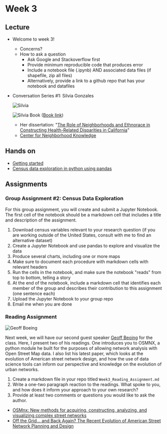 # Week 3


## Lecture
*   Welcome to week 3!
    * Concerns?
    * How to ask a question
      * Ask Google and Stackoverflow first
      * Provide minimum reproducible code that produces error
      * Include a notebook file (.ipynb) AND associated data files (if shapefile, zip all files)
      * Alternatively, provide a link to a github repo that has your notebook and datafiles
*   Conversation Series #1: Silvia Gonzales

    ![Silvia](https://knowledge.luskin.ucla.edu/wp-content/uploads/2016/11/rsz_silvia.jpg)

    ![Silvia Book](https://assets.cambridge.org/97813166/21363/cover/9781316621363.jpg)
    ([Book link](https://www.cambridge.org/core/books/uneven-urbanscape/87D3E09EFC1728E207309EFCFB50CF8D))

    * Her dissertation: "[The Role of Neighborhoods and Ethnorace in Constructing Health-Related Disparities in California](https://escholarship.org/uc/item/0sw2t3nt)"
    * [Center for Neighborhood Knowledge](https://knowledge.luskin.ucla.edu/)

## Hands on
*   [Getting started](https://github.com/yohman/up206a/blob/master/Git%20related/01%20-%20Getting%20started%20every%20week.md)
*   [Census data exploration in python using pandas](https://github.com/yohman/up206a/blob/master/Weeks/Week03/W301%20-%20Python%20and%20census%20data.ipynb)

## Assignments

### Group Assignment #2: Census Data Exploration

For this group assignment, you will create and submit a Jupyter Notebook. The first cell of the notebook should be a markdown cell that includes a title and description of the assignment.

1.   Download census variables relevant to your research question (if you are working outside of the United States, consult with me to find an alternative dataset)
1.   Create a Jupyter Notebook and use pandas to explore and visualize the data
1.   Produce several charts, including one or more maps
1.   Make sure to document each procedure with markdown cells with relevant headers
1.   Run the cells in the notebook, and make sure the notebook "reads" from top to bottom, telling a story
1.   At the end of the notebook, include a markdown cell that identifies each member of the group and describes their contribution to this assignment (one sentence each)
1.   Upload the Jupyter Notebook to your group repo
1.   Email me when you are done

### Reading Assignment

![Geoff Boeing](https://i1.wp.com/geoffboeing.com/wp-content/uploads/2014/08/geoff-boeing-headshot-1.jpg?resize=150%2C150&ssl=1)

Next week, we will have our second guest speaker [Geoff Beoing](https://geoffboeing.com/about/) for the class. Here, I present two of his readings. One introduces you to OSMNX, a python module he built for the purposes of allowing network analysis with Open Street Map data. I also list his latest paper, which looks at the evolution of American street network design, and how the use of data science tools can inform our perspective and knowledge on the evolution of urban networks.

1.   Create a markdown file in your repo titled `Week3_Reading_Assignment.md`
1.   Write a one-two paragraph reaction to the readings. What spoke to you, and how does it inform your approach to your own research?
1.   Provide at least two comments or questions you would like to ask the author.

*  [OSMnx: New methods for acquiring, constructing, analyzing, and
visualizing complex street networks](https://www.researchgate.net/publication/309738462_OSMnx_New_Methods_for_Acquiring_Constructing_Analyzing_and_Visualizing_Complex_Street_Networks)
*  [Off the Grid… and Back Again? The Recent Evolution of American Street Network Planning and Design](../../readings/boeing_off_the_grid_2020.pdf)

